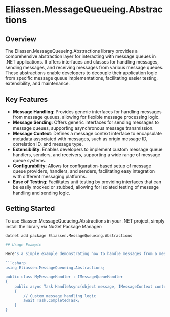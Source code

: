 # Eliassen.MessageQueueing.Abstractions

## Overview

The Eliassen.MessageQueueing.Abstractions library provides a comprehensive abstraction layer for interacting 
with message queues in .NET applications. It offers interfaces and classes for handling messages, sending 
messages, and receiving messages from various message queues. These abstractions enable developers to decouple
their application logic from specific message queue implementations, facilitating easier testing, extensibility, 
and maintenance.

## Key Features

- **Message Handling**: Provides generic interfaces for handling messages from message queues, allowing for flexible message processing logic.
- **Message Sending**: Offers generic interfaces for sending messages to message queues, supporting asynchronous message transmission.
- **Message Context**: Defines a message context interface to encapsulate metadata associated with messages, such as origin message ID, correlation ID, and message type.
- **Extensibility**: Enables developers to implement custom message queue handlers, senders, and receivers, supporting a wide range of message queue systems.
- **Configurability**: Allows for configuration-based setup of message queue providers, handlers, and senders, facilitating easy integration with different messaging platforms.
- **Ease of Testing**: Facilitates unit testing by providing interfaces that can be easily mocked or stubbed, allowing for isolated testing of message handling and sending logic.

## Getting Started

To use Eliassen.MessageQueueing.Abstractions in your .NET project, simply install the library via NuGet Package Manager:

```bash
dotnet add package Eliassen.MessageQueueing.Abstractions

## Usage Example

Here's a simple example demonstrating how to handle messages from a message queue using Eliassen.MessageQueueing.Abstractions:

```csharp
using Eliassen.MessageQueueing.Abstractions;

public class MyMessageHandler : IMessageQueueHandler
{
    public async Task HandleAsync(object message, IMessageContext context)
    {
        // Custom message handling logic
        await Task.CompletedTask;
    }
}

```